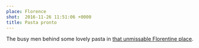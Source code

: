 ```yaml
---
place: Florence
shot:  2016-11-26 11:51:06 +0000
title: Pasta pronto
---
```


The busy men behind some lovely pasta in [that unmissable Florentine place](/1/125/this-and-that/).
